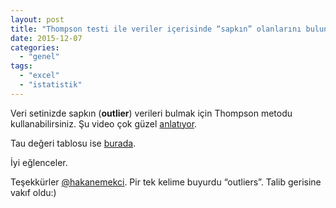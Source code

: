 ```yaml
---
layout: post
title: "Thompson testi ile veriler içerisinde “sapkın” olanlarını bulun"
date: 2015-12-07
categories: 
  - "genel"
tags: 
  - "excel"
  - "istatistik"
---
```


Veri setinizde sapkın (**outlier**) verileri bulmak için Thompson metodu kullanabilirsiniz. Şu video çok güzel [anlatıyor](https://www.youtube.com/watch?v=vJq65t7rsBE&list=FLc11YyK__RLCzRrNWfkhBjQ&index=1).

Tau değeri tablosu ise [burada](https://www.mne.psu.edu/me345/Exams/Modified_Thompson_tau_table.pdf).

İyi eğlenceler.

Teşekkürler [@hakanemekci](http://tmblr.co/mVp-7Jb8OEySYgCqAV0ZK4g). Pir tek kelime buyurdu “outliers”. Talib gerisine vakıf oldu:)
